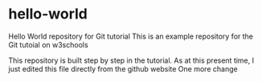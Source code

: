# hello-world
Hello World repository for Git tutorial
This is an example repository for the Git tutoial on w3schools

This repository is built step by step in the tutorial.
As at this present time, I just edited this file directly from the github website
One more change
